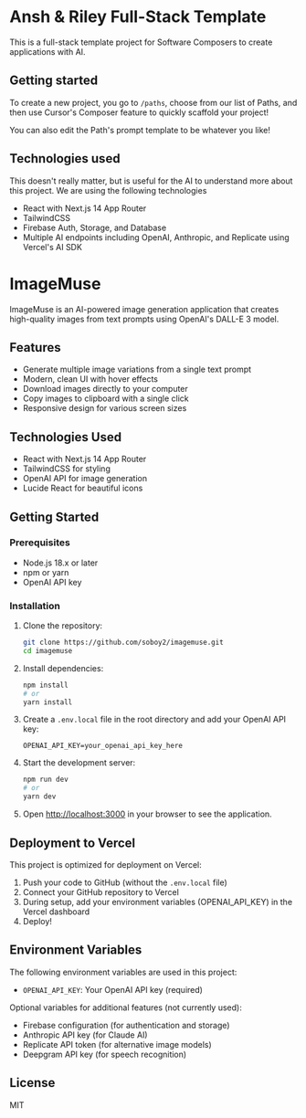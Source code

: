 # Ansh & Riley Full-Stack Template

This is a full-stack template project for Software Composers to create  applications with AI.

## Getting started
To create a new project, you go to `/paths`, choose from our list of Paths, and then use Cursor's Composer feature to quickly scaffold your project!

You can also edit the Path's prompt template to be whatever you like!

## Technologies used
This doesn't really matter, but is useful for the AI to understand more about this project. We are using the following technologies
- React with Next.js 14 App Router
- TailwindCSS
- Firebase Auth, Storage, and Database
- Multiple AI endpoints including OpenAI, Anthropic, and Replicate using Vercel's AI SDK

# ImageMuse

ImageMuse is an AI-powered image generation application that creates high-quality images from text prompts using OpenAI's DALL-E 3 model.

## Features

- Generate multiple image variations from a single text prompt
- Modern, clean UI with hover effects
- Download images directly to your computer
- Copy images to clipboard with a single click
- Responsive design for various screen sizes

## Technologies Used

- React with Next.js 14 App Router
- TailwindCSS for styling
- OpenAI API for image generation
- Lucide React for beautiful icons

## Getting Started

### Prerequisites

- Node.js 18.x or later
- npm or yarn
- OpenAI API key

### Installation

1. Clone the repository:
   ```bash
   git clone https://github.com/soboy2/imagemuse.git
   cd imagemuse
   ```

2. Install dependencies:
   ```bash
   npm install
   # or
   yarn install
   ```

3. Create a `.env.local` file in the root directory and add your OpenAI API key:
   ```
   OPENAI_API_KEY=your_openai_api_key_here
   ```

4. Start the development server:
   ```bash
   npm run dev
   # or
   yarn dev
   ```

5. Open [http://localhost:3000](http://localhost:3000) in your browser to see the application.

## Deployment to Vercel

This project is optimized for deployment on Vercel:

1. Push your code to GitHub (without the `.env.local` file)
2. Connect your GitHub repository to Vercel
3. During setup, add your environment variables (OPENAI_API_KEY) in the Vercel dashboard
4. Deploy!

## Environment Variables

The following environment variables are used in this project:

- `OPENAI_API_KEY`: Your OpenAI API key (required)

Optional variables for additional features (not currently used):
- Firebase configuration (for authentication and storage)
- Anthropic API key (for Claude AI)
- Replicate API token (for alternative image models)
- Deepgram API key (for speech recognition)

## License

MIT